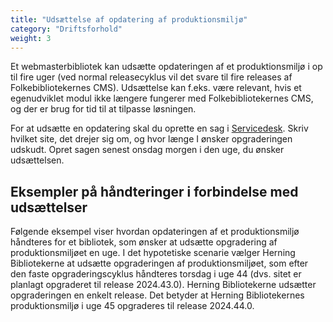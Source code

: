 ```yaml
---
title: "Udsættelse af opdatering af produktionsmiljø"
category: "Driftsforhold"
weight: 3
---
```


Et webmasterbibliotek kan udsætte opdateringen af et produktionsmiljø i op til fire uger (ved normal releasecyklus vil det svare til fire releases af Folkebibliotekernes CMS). Udsættelse kan f.eks. være relevant, hvis et egenudviklet modul ikke længere fungerer med
Folkebibliotekernes CMS, og der er brug for tid til at tilpasse løsningen.

For at udsætte en opdatering skal du oprette en sag i [Servicedesk](https://detdigitalefolkebibliotek.atlassian.net/servicedesk/customer/portals). Skriv hvilket site, det drejer sig om, og hvor længe I ønsker opgraderingen udskudt. Opret sagen senest onsdag morgen i den uge, du ønsker udsættelsen.

## Eksempler på håndteringer i forbindelse med udsættelser
Følgende eksempel viser hvordan opdateringen af et produktionsmiljø håndteres for et bibliotek, som ønsker at udsætte opgradering af produktionsmiljøet en uge. I det hypotetiske scenarie vælger Herning Bibliotekerne at udsætte opgraderingen af produktionsmiljøet, som
efter den faste opgraderingscyklus håndteres torsdag i uge 44 (dvs. sitet er planlagt opgraderet til release 2024.43.0). Herning Bibliotekerne udsætter opgraderingen en enkelt release. Det betyder at Herning Bibliotekernes produktionsmiljø i uge 45 opgraderes til
release 2024.44.0.

